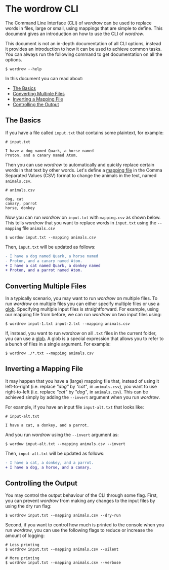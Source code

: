 # The wordrow CLI

The Command Line Interface (CLI) of *wordrow* can be used to replace words in
files, large or small, using mappings that are simple to define. This document
gives an introduction on how to use the CLI of *wordrow*.

This document is not an in-depth documentation of all CLI options, instead it
provides an introduction to how it can be used to achieve common tasks. You can
always run the following command to get documentation on all the options.

```shell
$ wordrow --help
```

In this document you can read about:

- [The Basics](#the-basics)
- [Converting Multiple Files](#converting-multiple-files)
- [Inverting a Mapping File](#inverting-a-mapping-file)
- [Controlling the Output](#controlling-the-output)

## The Basics

If you have a file called `input.txt` that contains some plaintext, for example:

```text
# input.txt

I have a dog named Quark, a horse named
Proton, and a canary named Atom.
```

Then you can use *wordrow* to automatically and quickly replace certain words in
that text by other words. Let's define a [mapping file] in the Comma Separated
Values (CSV) format to change the animals in the text, named `animals.csv`.

```csv
# animals.csv

dog, cat
canary, parrot
horse, donkey
```

Now you can run *wordrow* on `input.txt` with `mapping.csv` as shown below. This
tells *wordrow* that you want to replace words in `input.txt` using the
`--mapping` file `animals.csv`

```shell
$ wordow input.txt --mapping animals.csv
```

Then, `input.txt` will be updated as follows:

```diff
- I have a dog named Quark, a horse named
- Proton, and a canary named Atom.
+ I have a cat named Quark, a donkey named
+ Proton, and a parrot named Atom.
```

## Converting Multiple Files

In a typically scenario, you may want to run *wordrow* on multiple files. To run
*wordrow* on multiple files you can either specify multiple files or use a
[glob]. Specifying multiple input files is straightforward. For example, using
our mapping file from before, we can run *wordrow* on two input files using:

```shell
$ wordrow input-1.txt input-2.txt --mapping animals.csv
```

If, instead, you want to run *wordrow* on all `.txt` files in the current
folder, you can use a [glob]. A glob is a special expression that allows you
to refer to a bunch of files in a single argument. For example:

```shell
$ wordrow ./*.txt --mapping animals.csv
```

## Inverting a Mapping File

It may happen that you have a (large) mapping file that, instead of using it
left-to-right (i.e. replace _"dog"_ by _"cat"_, in `animals.csv`), you want to
use right-to-left (i.e. replace _"cat"_ by _"dog"_, in `animals.csv`). This can
be achieved simply by adding the `--invert` argument when you run *wordrow*.

For example, if you have an input file `input-alt.txt` that looks like:

```text
# input-alt.txt

I have a cat, a donkey, and a parrot.
```

And you run *wordrow* using the `--invert` argument as:

```shell
$ wordow input-alt.txt --mapping animals.csv --invert
```

Then, `input-alt.txt` will be updated as follows:

```diff
- I have a cat, a donkey, and a parrot.
+ I have a dog, a horse, and a canary.
```

## Controlling the Output

You may control the output behaviour of the CLI through some flag. First, you
can prevent *wordrow* from making any changes to the input files by using the
dry run flag:

```shell
$ wordrow input.txt --mapping animals.csv --dry-run
```

Second, if you want to control how much is printed to the console when you run
*wordrow*, you can use the following flags to reduce or increase the amount of
logging:

```shell
# Less printing
$ wordrow input.txt --mapping animals.csv --silent

# More printing
$ wordrow input.txt --mapping animals.csv --verbose
```

[glob]: https://mincong.io/2019/04/16/glob-expression-understanding/
[mapping file]: ./mapping-files.md
